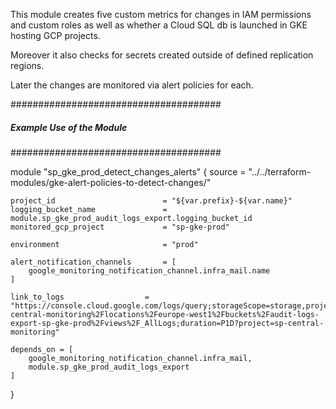 This module creates five custom metrics for changes in IAM permissions and custom roles as well as whether a Cloud SQL db is launched in GKE hosting GCP projects.

Moreover it also checks for secrets created outside of defined replication regions.

Later the changes are monitored via alert policies for each.

######################################
##### Example Use of the Module ######
######################################

module "sp_gke_prod_detect_changes_alerts" {
    source          = "../../terraform-modules/gke-alert-policies-to-detect-changes/"

    project_id                        = "${var.prefix}-${var.name}"
    logging_bucket_name               = module.sp_gke_prod_audit_logs_export.logging_bucket_id
    monitored_gcp_project             = "sp-gke-prod"

    environment                       = "prod"

    alert_notification_channels       = [
        google_monitoring_notification_channel.infra_mail.name
    ]

    link_to_logs                  = "https://console.cloud.google.com/logs/query;storageScope=storage,projects%2Fsp-central-monitoring%2Flocations%2Feurope-west1%2Fbuckets%2Faudit-logs-export-sp-gke-prod%2Fviews%2F_AllLogs;duration=P1D?project=sp-central-monitoring"

    depends_on = [
        google_monitoring_notification_channel.infra_mail,
        module.sp_gke_prod_audit_logs_export
    ]


}